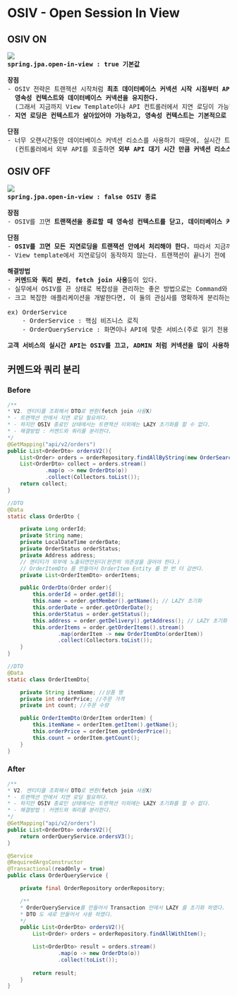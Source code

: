 # OSIV - Open Session In View
## OSIV ON
<pre>
<img src="d"/>
<b>spring.jpa.open-in-view : true 기본값</b>

<b>장점</b>
- OSIV 전략은 트랜잭션 시작처럼 <b>최초 데이터베이스 커넥션 시작 시점부터 API 응답이 끝날 때 까지
  영속성 컨텍스트와 데이터베이스 커넥션을 유지한다.</b>
  (그래서 지금까지 View Template이나 API 컨트롤러에서 지연 로딩이 가능했던 것이다.)
- <b>지연 로딩은 컨텍스트가 살아있어야 가능하고, 영속성 컨텍스트는 기본적으로 데이터베이스 커넥션을 유지한다.</b>

<b>단점</b>
- 너무 오랜시간동안 데이터베이스 커넥션 리소스를 사용하기 때문에, 실시간 트래픽이 중요한 애플리케이션에서는 커넥션이 모자랄 수 있다.
  (컨트롤러에서 외부 API를 호출하면 <b>외부 API 대기 시간 만큼 커넥션 리소스를 반환하지 못하고, 유지해야 한다.</b>)
</pre>
## OSIV OFF
<pre>
<img src="d"/>
<b>spring.jpa.open-in-view : false OSIV 종료</b>

<b>장점</b>
- OSIV를 끄면 <b>트랜잭션을 종료할 때 영속성 컨텍스트를 닫고, 데이터베이스 커넥션도 반환한다. 따라서 커넥션 리소스를 낭비하지 않는다.</b>

<b>단점</b>
- <b>OSIV를 끄면 모든 지연로딩을 트랜잭션 안에서 처리해야 한다.</b> 따라서 지금까지 작성한 많은 지연 로딩 코드를 트랜잭션 안으로 넣어야 한다.
- View template에서 지연로딩이 동작하지 않는다. 트랜잭션이 끝나기 전에 지연 로딩을 강제로 호출해 두어야 한다.

<b>해결방법</b>
- <b>커멘드와 쿼리 분리</b>, <b>fetch join 사용</b>등이 있다.
- 실무에서 OSIV를 끈 상태로 복잡성을 관리하는 좋은 방법으로는 Command와 Query를 분리하는 것이다.
- 크고 복잡한 애플리케이션을 개발한다면, 이 둘의 관심사를 명확하게 분리하는 선택은 유지보수 관점에서 충분히 의미가 있다.

ex) OrderService
    - OrderService : 핵심 비즈니스 로직
    - OrderQueryService : 화면이나 API에 맞춘 서비스(주로 읽기 전용 틀랜잭션 사용)

<b>고객 서비스의 실시간 API는 OSIV를 끄고, ADMIN 처럼 커넥션을 많이 사용하지 않는 곳에서는 OSIV를 켠다.</b>
</pre>
## 커멘드와 쿼리 분리
### Before
```java
/**
* V2. 엔티티를 조회해서 DTO로 변환(fetch join 사용X)
* - 트랜잭션 안에서 지연 로딩 필요하다.
* - 하지만 OSIV 종료인 상태에서는 트랜잭션 이외에는 LAZY 초기화를 할 수 없다.
* - 해결방법 : 커멘드와 쿼리를 분리한다.
*/
@GetMapping("api/v2/orders")
public List<OrderDto> ordersV2(){
    List<Order> orders = orderRepository.findAllByString(new OrderSearch());
    List<OrderDto> collect = orders.stream()
            .map(o -> new OrderDto(o))
            .collect(Collectors.toList());
    return collect;
}

//DTO
@Data
static class OrderDto {

    private Long orderId;
    private String name;
    private LocalDateTime orderDate;
    private OrderStatus orderStatus;
    private Address address;
    // 엔티티가 외부에 노출되면안된다(완전히 의존성을 끊어야 한다.)
    // OrderItemDto 를 만들어서 OrderItem Entity 를 한 번 더 감싼다.
    private List<OrderItemDto> orderItems;

    public OrderDto(Order order){
        this.orderId = order.getId();
        this.name = order.getMember().getName(); // LAZY 초기화
        this.orderDate = order.getOrderDate();
        this.orderStatus = order.getStatus();
        this.address = order.getDelivery().getAddress(); // LAZY 초기화
        this.orderItems = order.getOrderItems().stream()
                .map(orderItem -> new OrderItemDto(orderItem))
                .collect(Collectors.toList());
    }
}

//DTO
@Data
static class OrderItemDto{

    private String itemName; //상품 명
    private int orderPrice; //주문 가격
    private int count; //주문 수량

    public OrderItemDto(OrderItem orderItem) {
        this.itemName = orderItem.getItem().getName();
        this.orderPrice = orderItem.getOrderPrice();
        this.count = orderItem.getCount();
    }
}
```
### After
```java
/**
* V2. 엔티티를 조회해서 DTO로 변환(fetch join 사용X)
* - 트랜잭션 안에서 지연 로딩 필요하다.
* - 하지만 OSIV 종료인 상태에서는 트랜잭션 이외에는 LAZY 초기화를 할 수 없다.
* - 해결방법 : 커멘드와 쿼리를 분리한다.
*/
@GetMapping("api/v2/orders")
public List<OrderDto> ordersV2(){
    return orderQueryService.ordersV3();
}
```
```java
@Service
@RequiredArgsConstructor
@Transactional(readOnly = true)
public class OrderQueryService {

    private final OrderRepository orderRepository;

    /**
    * OrderQueryService를 만들어서 Transaction 안에서 LAZY 를 초기화 하였다.
    * DTO 도 새로 만들어서 사용 하였다.
    */
    public List<OrderDto> ordersV2(){
        List<Order> orders = orderRepository.findAllWithItem();

        List<OrderDto> result = orders.stream()
                .map(o -> new OrderDto(o))
                .collect(toList());
        
        return result;
    }
}
```